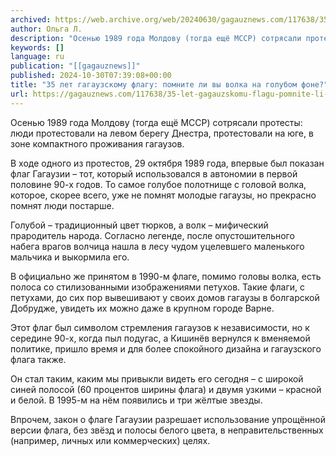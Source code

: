 ```yaml
---
archived: https://web.archive.org/web/20240630/gagauznews.com/117638/35-let-gagauzskomu-flagu-pomnite-li-vy-volka-na-golubom-fone.html
author: Ольга Л.
description: "Осенью 1989 года Молдову (тогда ещё МССР) сотрясали протесты: люди протестовали на левом берегу Днестра, протестовали на юге, в зоне компактного проживания гагаузов. В ходе одного из протестов, 29 октября 1989 года, впервые был показан флаг Гагаузии – тот, который использовался в автономии в первой половине 90-х годов. То самое голубое полотнище с головой волка, которое, скорее всего, уже не помнят молодые гагаузы, но прекрасно помнят люди постарше. Голубой – традиционный цвет тюрков, а волк – мифический прародитель народа. Согласно легенде, после опустошительного набега врагов волчица нашла в лесу чудом уцелевшего маленького мальчика и выкормила его. В официально же принятом […]"
keywords: []
language: ru
publication: "[[gagauznews]]"
published: 2024-10-30T07:39:08+00:00
title: "35 лет гагаузскому флагу: помните ли вы волка на голубом фоне?"
url: https://gagauznews.com/117638/35-let-gagauzskomu-flagu-pomnite-li-vy-volka-na-golubom-fone.html
---
```


Осенью 1989 года Молдову (тогда ещё МССР) сотрясали протесты: люди протестовали на левом берегу Днестра, протестовали на юге, в зоне компактного проживания гагаузов.

В ходе одного из протестов, 29 октября 1989 года, впервые был показан флаг Гагаузии – тот, который использовался в автономии в первой половине 90-х годов. То самое голубое полотнище с головой волка, которое, скорее всего, уже не помнят молодые гагаузы, но прекрасно помнят люди постарше.

Голубой – традиционный цвет тюрков, а волк – мифический прародитель народа. Согласно легенде, после опустошительного набега врагов волчица нашла в лесу чудом уцелевшего маленького мальчика и выкормила его.

В официально же принятом в 1990-м флаге, помимо головы волка, есть полоса со стилизованными изображениями петухов. Такие флаги, с петухами, до сих пор вывешивают у своих домов гагаузы в болгарской Добрудже, увидеть их можно даже в крупном городе Варне.

Этот флаг был символом стремления гагаузов к независимости, но к середине 90-х, когда пыл подугас, а Кишинёв вернулся к вменяемой политике, пришло время и для более спокойного дизайна и гагаузского флага также.

Он стал таким, каким мы привыкли видеть его сегодня – с широкой синей полосой (60 процентов ширины флага) и двумя узкими – красной и белой. В 1995-м на нём появились и три жёлтые звезды.

Впрочем, закон о флаге Гагаузии разрешает использование упрощённой версии флага, без звёзд и полосы белого цвета, в неправительственных (например, личных или коммерческих) целях.